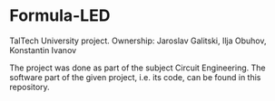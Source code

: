# Formula-LED
TalTech University project.
Ownership: Jaroslav Galitski, Ilja Obuhov, Konstantin Ivanov

The project was done as part of the subject Circuit Engineering. The software part of the given project, i.e. its code, can be found in this repository.
